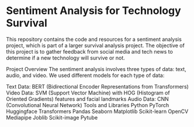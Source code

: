 # Sentiment Analysis for Technology Survival
This repository contains the code and resources for a sentiment analysis project, which is part of a larger survival analysis project. The objective of this project is to gather feedback from social media and tech news to determine if a new technology will survive or not.

Project Overview
The sentiment analysis involves three types of data: text, audio, and video. We used different models for each type of data:

Text Data: BERT (Bidirectional Encoder Representations from Transformers)
Video Data: SVM (Support Vector Machine) with HOG (Histogram of Oriented Gradients) features and facial landmarks
Audio Data: CNN (Convolutional Neural Network)
Tools and Libraries
Python
PyTorch
Huggingface Transformers
Pandas
Seaborn
Matplotlib
Scikit-learn
OpenCV
Mediapipe
Joblib
Scikit-image
Pytube
